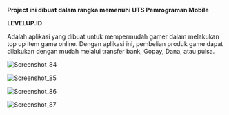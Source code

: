******Project ini dibuat dalam rangka memenuhi UTS Pemrograman Mobile******


**LEVELUP.ID**

Adalah aplikasi yang dibuat untuk mempermudah gamer dalam melakukan top up item game online. Dengan aplikasi ini, pembelian produk game dapat dilakukan dengan mudah melalui transfer bank, Gopay, Dana, atau pulsa.

![Screenshot_84](https://github.com/Irfan-bot/ProjectUTS/assets/56944673/4d5cccc7-eb79-4c25-a36c-f84ef0dbacde)

![Screenshot_85](https://github.com/Irfan-bot/ProjectUTS/assets/56944673/47ab2e83-91e1-436c-b2eb-1cc377993808)

![Screenshot_86](https://github.com/Irfan-bot/ProjectUTS/assets/56944673/931562cc-ea29-4f2d-a6e0-8296afc37e9e)

![Screenshot_87](https://github.com/Irfan-bot/ProjectUTS/assets/56944673/499721e0-e1d6-4d9a-9063-a6dacef611ed)
